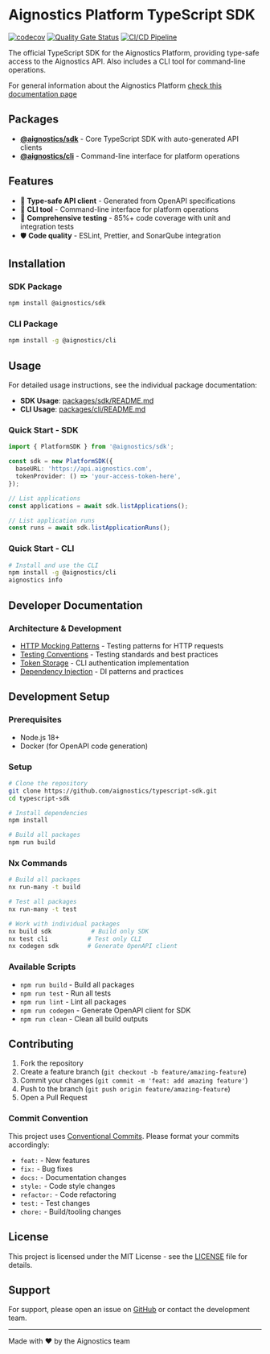 # Aignostics Platform TypeScript SDK

[![codecov](https://codecov.io/github/aignostics/typescript-sdk/graph/badge.svg?token=Y5nGFdSlX1)](https://codecov.io/github/aignostics/typescript-sdk)
[![Quality Gate Status](https://sonarcloud.io/api/project_badges/measure?project=aignostics_typescript-sdk&metric=alert_status&token=57884e493e2a2670dc8da5cc59eeb57e56d00d74)](https://sonarcloud.io/summary/new_code?id=aignostics_typescript-sdk)
[![CI/CD Pipeline](https://github.com/aignostics/typescript-sdk/actions/workflows/ci-cd.yml/badge.svg)](https://github.com/aignostics/typescript-sdk/actions/workflows/ci-cd.yml)

The official TypeScript SDK for the Aignostics Platform, providing type-safe access to the Aignostics API. Also includes a CLI tool for command-line operations.

For general information about the Aignostics Platform [check this documentation page](https://aignostics.readthedocs.io/en/latest/main.html#platform)

## Packages

- **[@aignostics/sdk](packages/sdk/)** - Core TypeScript SDK with auto-generated API clients
- **[@aignostics/cli](packages/cli/)** - Command-line interface for platform operations

## Features

- 🚀 **Type-safe API client** - Generated from OpenAPI specifications
- 🔧 **CLI tool** - Command-line interface for platform operations
- 🧪 **Comprehensive testing** - 85%+ code coverage with unit and integration tests
- 🛡️ **Code quality** - ESLint, Prettier, and SonarQube integration

## Installation

### SDK Package

```bash
npm install @aignostics/sdk
```

### CLI Package

```bash
npm install -g @aignostics/cli
```

## Usage

For detailed usage instructions, see the individual package documentation:

- **SDK Usage**: [packages/sdk/README.md](packages/sdk/README.md)
- **CLI Usage**: [packages/cli/README.md](packages/cli/README.md)

### Quick Start - SDK

```typescript
import { PlatformSDK } from '@aignostics/sdk';

const sdk = new PlatformSDK({
  baseURL: 'https://api.aignostics.com',
  tokenProvider: () => 'your-access-token-here',
});

// List applications
const applications = await sdk.listApplications();

// List application runs
const runs = await sdk.listApplicationRuns();
```

### Quick Start - CLI

```bash
# Install and use the CLI
npm install -g @aignostics/cli
aignostics info
```

## Developer Documentation

### Architecture & Development

- [HTTP Mocking Patterns](docs/HTTP_MOCKING.md) - Testing patterns for HTTP requests
- [Testing Conventions](docs/TESTING_CONVENTION.md) - Testing standards and best practices
- [Token Storage](docs/TOKEN_STORAGE.md) - CLI authentication implementation
- [Dependency Injection](docs/DEPENDENCY_INJECTION.md) - DI patterns and practices

## Development Setup

### Prerequisites

- Node.js 18+
- Docker (for OpenAPI code generation)

### Setup

```bash
# Clone the repository
git clone https://github.com/aignostics/typescript-sdk.git
cd typescript-sdk

# Install dependencies
npm install

# Build all packages
npm run build
```

### Nx Commands

```bash
# Build all packages
nx run-many -t build

# Test all packages
nx run-many -t test

# Work with individual packages
nx build sdk           # Build only SDK
nx test cli           # Test only CLI
nx codegen sdk        # Generate OpenAPI client
```

### Available Scripts

- `npm run build` - Build all packages
- `npm run test` - Run all tests
- `npm run lint` - Lint all packages
- `npm run codegen` - Generate OpenAPI client for SDK
- `npm run clean` - Clean all build outputs

## Contributing

1. Fork the repository
2. Create a feature branch (`git checkout -b feature/amazing-feature`)
3. Commit your changes (`git commit -m 'feat: add amazing feature'`)
4. Push to the branch (`git push origin feature/amazing-feature`)
5. Open a Pull Request

### Commit Convention

This project uses [Conventional Commits](https://conventionalcommits.org/). Please format your commits accordingly:

- `feat:` - New features
- `fix:` - Bug fixes
- `docs:` - Documentation changes
- `style:` - Code style changes
- `refactor:` - Code refactoring
- `test:` - Test changes
- `chore:` - Build/tooling changes

## License

This project is licensed under the MIT License - see the [LICENSE](LICENSE) file for details.

## Support

For support, please open an issue on [GitHub](https://github.com/aignostics/typescript-sdk/issues) or contact the development team.

---

Made with ❤️ by the Aignostics team
